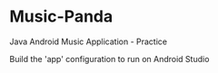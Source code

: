 # Music-Panda
Java Android Music Application - Practice

Build the 'app' configuration to run on Android Studio
 
